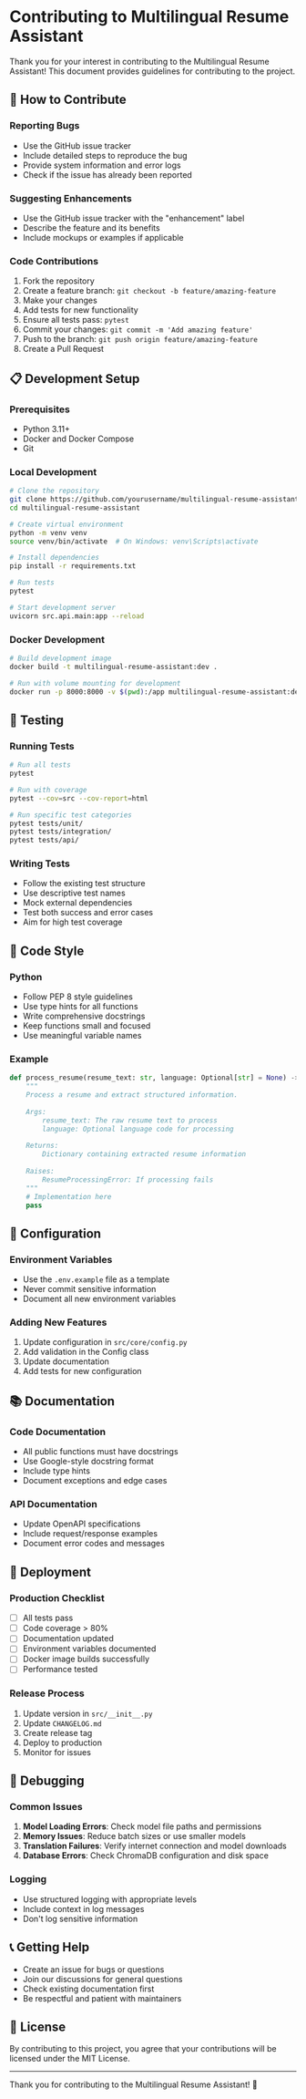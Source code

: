 # Contributing to Multilingual Resume Assistant

Thank you for your interest in contributing to the Multilingual Resume Assistant! This document provides guidelines for contributing to the project.

## 🤝 How to Contribute

### Reporting Bugs
- Use the GitHub issue tracker
- Include detailed steps to reproduce the bug
- Provide system information and error logs
- Check if the issue has already been reported

### Suggesting Enhancements
- Use the GitHub issue tracker with the "enhancement" label
- Describe the feature and its benefits
- Include mockups or examples if applicable

### Code Contributions
1. Fork the repository
2. Create a feature branch: `git checkout -b feature/amazing-feature`
3. Make your changes
4. Add tests for new functionality
5. Ensure all tests pass: `pytest`
6. Commit your changes: `git commit -m 'Add amazing feature'`
7. Push to the branch: `git push origin feature/amazing-feature`
8. Create a Pull Request

## 📋 Development Setup

### Prerequisites
- Python 3.11+
- Docker and Docker Compose
- Git

### Local Development
```bash
# Clone the repository
git clone https://github.com/yourusername/multilingual-resume-assistant.git
cd multilingual-resume-assistant

# Create virtual environment
python -m venv venv
source venv/bin/activate  # On Windows: venv\Scripts\activate

# Install dependencies
pip install -r requirements.txt

# Run tests
pytest

# Start development server
uvicorn src.api.main:app --reload
```

### Docker Development
```bash
# Build development image
docker build -t multilingual-resume-assistant:dev .

# Run with volume mounting for development
docker run -p 8000:8000 -v $(pwd):/app multilingual-resume-assistant:dev
```

## 🧪 Testing

### Running Tests
```bash
# Run all tests
pytest

# Run with coverage
pytest --cov=src --cov-report=html

# Run specific test categories
pytest tests/unit/
pytest tests/integration/
pytest tests/api/
```

### Writing Tests
- Follow the existing test structure
- Use descriptive test names
- Mock external dependencies
- Test both success and error cases
- Aim for high test coverage

## 📝 Code Style

### Python
- Follow PEP 8 style guidelines
- Use type hints for all functions
- Write comprehensive docstrings
- Keep functions small and focused
- Use meaningful variable names

### Example
```python
def process_resume(resume_text: str, language: Optional[str] = None) -> Dict[str, Any]:
    """
    Process a resume and extract structured information.
    
    Args:
        resume_text: The raw resume text to process
        language: Optional language code for processing
        
    Returns:
        Dictionary containing extracted resume information
        
    Raises:
        ResumeProcessingError: If processing fails
    """
    # Implementation here
    pass
```

## 🔧 Configuration

### Environment Variables
- Use the `.env.example` file as a template
- Never commit sensitive information
- Document all new environment variables

### Adding New Features
1. Update configuration in `src/core/config.py`
2. Add validation in the Config class
3. Update documentation
4. Add tests for new configuration

## 📚 Documentation

### Code Documentation
- All public functions must have docstrings
- Use Google-style docstring format
- Include type hints
- Document exceptions and edge cases

### API Documentation
- Update OpenAPI specifications
- Include request/response examples
- Document error codes and messages

## 🚀 Deployment

### Production Checklist
- [ ] All tests pass
- [ ] Code coverage > 80%
- [ ] Documentation updated
- [ ] Environment variables documented
- [ ] Docker image builds successfully
- [ ] Performance tested

### Release Process
1. Update version in `src/__init__.py`
2. Update `CHANGELOG.md`
3. Create release tag
4. Deploy to production
5. Monitor for issues

## 🐛 Debugging

### Common Issues
1. **Model Loading Errors**: Check model file paths and permissions
2. **Memory Issues**: Reduce batch sizes or use smaller models
3. **Translation Failures**: Verify internet connection and model downloads
4. **Database Errors**: Check ChromaDB configuration and disk space

### Logging
- Use structured logging with appropriate levels
- Include context in log messages
- Don't log sensitive information

## 📞 Getting Help

- Create an issue for bugs or questions
- Join our discussions for general questions
- Check existing documentation first
- Be respectful and patient with maintainers

## 📄 License

By contributing to this project, you agree that your contributions will be licensed under the MIT License.

---

Thank you for contributing to the Multilingual Resume Assistant! 🚀 